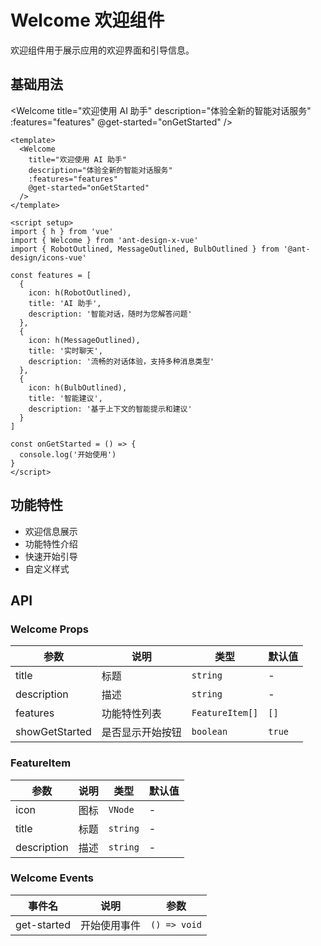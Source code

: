 # Welcome 欢迎组件

欢迎组件用于展示应用的欢迎界面和引导信息。

## 基础用法

<script setup>
import { h, ref } from 'vue'
import { Welcome } from 'ant-design-x-vue'
import { RobotOutlined, MessageOutlined, BulbOutlined } from '@ant-design/icons-vue'

const features = [
  {
    icon: h(RobotOutlined),
    title: 'AI 助手',
    description: '智能对话，随时为您解答问题'
  },
  {
    icon: h(MessageOutlined),
    title: '实时聊天',
    description: '流畅的对话体验，支持多种消息类型'
  },
  {
    icon: h(BulbOutlined),
    title: '智能建议',
    description: '基于上下文的智能提示和建议'
  }
]

const onGetStarted = () => {
  console.log('开始使用')
}
</script>

<Welcome
  title="欢迎使用 AI 助手"
  description="体验全新的智能对话服务"
  :features="features"
  @get-started="onGetStarted"
/>

```vue
<template>
  <Welcome
    title="欢迎使用 AI 助手"
    description="体验全新的智能对话服务"
    :features="features"
    @get-started="onGetStarted"
  />
</template>

<script setup>
import { h } from 'vue'
import { Welcome } from 'ant-design-x-vue'
import { RobotOutlined, MessageOutlined, BulbOutlined } from '@ant-design/icons-vue'

const features = [
  {
    icon: h(RobotOutlined),
    title: 'AI 助手',
    description: '智能对话，随时为您解答问题'
  },
  {
    icon: h(MessageOutlined),
    title: '实时聊天',
    description: '流畅的对话体验，支持多种消息类型'
  },
  {
    icon: h(BulbOutlined),
    title: '智能建议',
    description: '基于上下文的智能提示和建议'
  }
]

const onGetStarted = () => {
  console.log('开始使用')
}
</script>
```

## 功能特性

- 欢迎信息展示
- 功能特性介绍
- 快速开始引导
- 自定义样式

## API

### Welcome Props

| 参数 | 说明 | 类型 | 默认值 |
| --- | --- | --- | --- |
| title | 标题 | `string` | - |
| description | 描述 | `string` | - |
| features | 功能特性列表 | `FeatureItem[]` | `[]` |
| showGetStarted | 是否显示开始按钮 | `boolean` | `true` |

### FeatureItem

| 参数 | 说明 | 类型 | 默认值 |
| --- | --- | --- | --- |
| icon | 图标 | `VNode` | - |
| title | 标题 | `string` | - |
| description | 描述 | `string` | - |

### Welcome Events

| 事件名 | 说明 | 参数 |
| --- | --- | --- |
| get-started | 开始使用事件 | `() => void` |